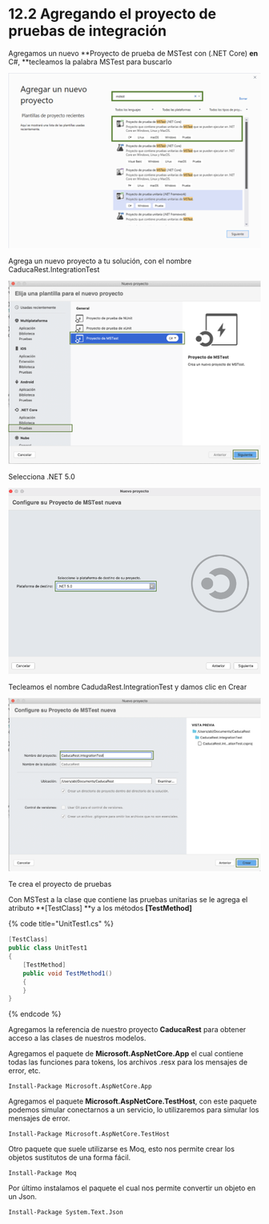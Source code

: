 # 12.2 Agregando el proyecto de pruebas de integración

Agregamos un nuevo **Proyecto de prueba de MSTest con (.NET Core) **en** C#, **tecleamos la palabra MSTest para buscarlo

![](<../.gitbook/assets/image (267).png>)

Agrega un nuevo proyecto a tu solución, con el nombre CaducaRest.IntegrationTest

![](<../.gitbook/assets/image (262).png>)

Selecciona .NET 5.0

![](<../.gitbook/assets/image (612).png>)

Tecleamos el nombre CadudaRest.IntegrationTest y damos clic en Crear

![](<../.gitbook/assets/image (264).png>)

Te crea el proyecto de pruebas&#x20;

Con MSTest a la clase que contiene las pruebas unitarias se le agrega el atributo **\[TestClass] **y a los métodos **\[TestMethod]**

{% code title="UnitTest1.cs" %}
```csharp
[TestClass]
public class UnitTest1
{
    [TestMethod]
    public void TestMethod1()
    {
    }
}
```
{% endcode %}

Agregamos la referencia de nuestro proyecto **CaducaRest** para obtener acceso a las clases de nuestros modelos.

Agregamos el paquete de **Microsoft.AspNetCore.App** el cual contiene todas las funciones para tokens, los archivos .resx para los mensajes de error, etc.

```
Install-Package Microsoft.AspNetCore.App 
```

Agregamos el paquete **Microsoft.AspNetCore.TestHost**, con este paquete podemos simular conectarnos a un servicio, lo utilizaremos para simular los mensajes de error.

```
Install-Package Microsoft.AspNetCore.TestHost 
```

Otro paquete que suele utilizarse es Moq, esto nos permite crear los objetos sustitutos de una forma fácil.

```
Install-Package Moq
```

Por último instalamos el paquete el cual nos permite convertir un objeto en un Json.

```
Install-Package System.Text.Json 
```
